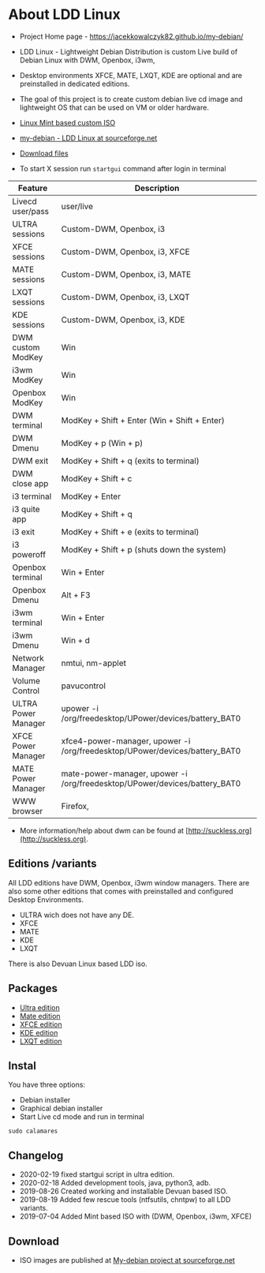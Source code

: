 # About LDD Linux 

* Project Home page - https://jacekkowalczyk82.github.io/my-debian/
* LDD Linux - Lightweight Debian Distribution is custom Live build of Debian Linux with DWM, Openbox, i3wm, 
* Desktop environments XFCE, MATE, LXQT, KDE are optional and are preinstalled in dedicated editions. 
* The goal of this project is to create custom debian live cd image and lightweight OS that can be used on VM or older hardware. 
* [Linux Mint based custom ISO](https://sourceforge.net/projects/my-debian/files/my-mint-dwm-openbox-i3-xfce/)

* [my-debian - LDD Linux at sourceforge.net](https://sourceforge.net/projects/my-debian/)
* [Download files](https://sourceforge.net/projects/my-debian/files/)
* To start X session run `startgui` command after login in terminal 



|Feature           |Description                                                                         |
|------------------|------------------------------------------------------------------------------------|
|Livecd user/pass  |user/live                                                                           |
|ULTRA sessions    |Custom-DWM, Openbox, i3                                                             |
|XFCE sessions     |Custom-DWM, Openbox, i3, XFCE                                                       |
|MATE sessions     |Custom-DWM, Openbox, i3, MATE                                                       |
|LXQT sessions     |Custom-DWM, Openbox, i3, LXQT                                                       |
|KDE sessions      |Custom-DWM, Openbox, i3, KDE                                                        |
|DWM custom ModKey |Win                                                                                 |
|i3wm ModKey       |Win                                                                                 |
|Openbox ModKey    |Win                                                                                 |
|DWM terminal      |ModKey + Shift + Enter (Win + Shift + Enter)                                        |
|DWM Dmenu         |ModKey + p (Win + p)                                                                |
|DWM exit          |ModKey + Shift + q (exits to terminal)                                              |
|DWM close app     |ModKey + Shift + c                                                                  |
|i3 terminal       |ModKey + Enter                                                                      |
|i3 quite app      |ModKey + Shift + q                                                                  |
|i3 exit           |ModKey + Shift + e (exits to terminal)                                              |
|i3 poweroff       |ModKey + Shift + p (shuts down the system)                                          |
|Openbox terminal  |Win + Enter                                                                         |
|Openbox Dmenu     |Alt + F3                                                                            |
|i3wm terminal     |Win + Enter                                                                         |
|i3wm Dmenu        |Win + d                                                                             |
|Network Manager   |nmtui, nm-applet                                                                    |
|Volume Control    |pavucontrol                                                                         |
|ULTRA Power Manager|upower -i /org/freedesktop/UPower/devices/battery_BAT0                             |
|XFCE Power Manager|xfce4-power-manager, upower -i /org/freedesktop/UPower/devices/battery_BAT0         |
|MATE Power Manager|mate-power-manager, upower -i /org/freedesktop/UPower/devices/battery_BAT0          |
|WWW browser       |Firefox,                                                                            |



* More information/help about dwm can be found at [http://suckless.org](http://suckless.org).

## Editions /variants

All LDD editions have DWM, Openbox, i3wm window managers. There are also some other editions that comes with preinstalled and configured Desktop Environments.

* ULTRA wich does not have any DE. 
* XFCE
* MATE
* KDE
* LXQT

There is also Devuan Linux based LDD iso. 

## Packages

* [Ultra edition](https://gitlab.com/jacekkowalczyk82/my-debian/-/blob/master/live-build-buster-dwm-ultra-light/config/package-lists/live.list.chroot)
* [Mate edition](https://gitlab.com/jacekkowalczyk82/my-debian/-/blob/master/live-build-buster-mate/config/package-lists/live.list.chroot)
* [XFCE edition](https://gitlab.com/jacekkowalczyk82/my-debian/-/blob/master/live-build-buster/config/package-lists/live.list.chroot)
* [KDE edition](https://gitlab.com/jacekkowalczyk82/my-debian/-/blob/master/live-build-buster-kde/config/package-lists/live.list.chroot)
* [LXQT edition](https://gitlab.com/jacekkowalczyk82/my-debian/-/blob/master/live-build-buster-lxqt/config/package-lists/live.list.chroot)

## Instal 

You have three options:
* Debian installer
* Graphical debian installer 
* Start Live cd mode and run in terminal 

```
sudo calamares 
```

## Changelog

* 2020-02-19 fixed startgui script in ultra edition.
* 2020-02-18 Added development tools, java, python3, adb. 
* 2019-08-26 Created working and installable Devuan based ISO. 
* 2019-08-19 Added few rescue tools (ntfsutils, chntpw) to all LDD variants. 
* 2019-07-04 Added Mint based ISO with (DWM, Openbox, i3wm, XFCE)

## Download

* ISO images are published at [My-debian project at sourceforge.net](https://sourceforge.net/projects/my-debian/files/)


